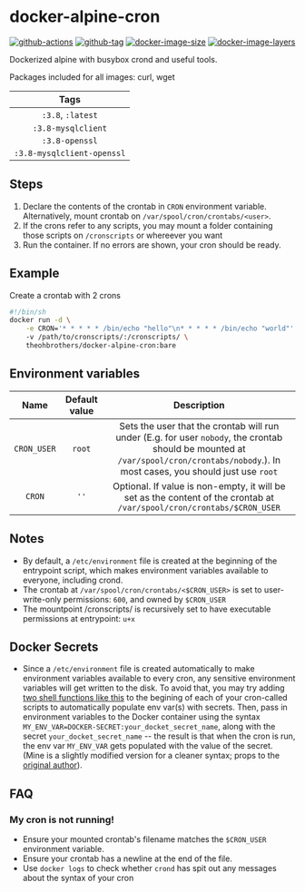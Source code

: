 # docker-alpine-cron

[![github-actions](https://github.com/theohbrothers/docker-alpine-cron/workflows/ci-master-pr/badge.svg)](https://github.com/theohbrothers/docker-alpine-cron/actions)
[![github-tag](https://img.shields.io/github/tag/theohbrothers/docker-alpine-cron)](https://github.com/theohbrothers/docker-alpine-cron/releases/)
[![docker-image-size](https://img.shields.io/microbadger/image-size/theohbrothers/docker-alpine-cron/latest)](https://hub.docker.com/r/theohbrothers/docker-alpine-cron)
[![docker-image-layers](https://img.shields.io/microbadger/layers/theohbrothers/docker-alpine-cron/latest)](https://hub.docker.com/r/theohbrothers/docker-alpine-cron)

Dockerized alpine with busybox crond and useful tools.

Packages included for all images: curl, wget

| Tags |
|:-------:|
| `:3.8`, `:latest` |
| `:3.8-mysqlclient` |
| `:3.8-openssl` |
| `:3.8-mysqlclient-openssl` |


## Steps

1. Declare the contents of the crontab in `CRON` environment variable. Alternatively, mount crontab on `/var/spool/cron/crontabs/<user>`.
2. If the crons refer to any scripts, you may mount a folder containing those scripts on `/cronscripts` or whereever you want
3. Run the container. If no errors are shown, your cron should be ready.

## Example

Create a crontab with 2 crons

```sh
#!/bin/sh
docker run -d \
    -e CRON='* * * * * /bin/echo "hello"\n* * * * * /bin/echo "world"'
    -v /path/to/cronscripts/:/cronscripts/ \
    theohbrothers/docker-alpine-cron:bare
```

## Environment variables

| Name | Default value | Description
|:-------:|:---------------:|:---------:|
| `CRON_USER` | `root` | Sets the user that the crontab will run under (E.g. for user `nobody`, the crontab should be mounted at `/var/spool/cron/crontabs/nobody`.). In most cases, you should just use `root`
| `CRON` | `''` | Optional. If value is non-empty, it will be set as the content of the crontab at `/var/spool/cron/crontabs/$CRON_USER`

## Notes

- By default, a `/etc/environment` file is created at the beginning of the entrypoint script, which makes environment variables available to everyone, including crond.
- The crontab at `/var/spool/cron/crontabs/<$CRON_USER>` is set to user-write-only permissions: `600`, and owned by `$CRON_USER`
- The mountpoint /cronscripts/ is recursively set to have executable permissions at entrypoint: `u+x`

## Docker Secrets

- Since a `/etc/environment` file is created automatically to make environment variables available to every cron, any sensitive environment variables will get written to the disk. To avoid that, you may try adding [two shell functions like this](https://gitlab.com/theohbrothers/hlstatsxce-perl/blob/master/variants/alpine/cron/docker-entrypoint.sh) to the begining of each of your cron-called scripts to automatically populate env var(s) with secrets. Then, pass in environment variables to the Docker container using the syntax `MY_ENV_VAR=DOCKER-SECRET:your_docket_secret_name`, along with the secret `your_docket_secret_name` -- the result is that when the cron is run, the env var `MY_ENV_VAR` gets populated with the value of the secret. (Mine is a slightly modified version for a cleaner syntax; props to the [original author](https://gist.github.com/bvis/b78c1e0841cfd2437f03e20c1ee059fe#file-env_secrets_expand-sh)).

## FAQ

### My cron is not running!

- Ensure your mounted crontab's filename matches the `$CRON_USER` environment variable.
- Ensure your crontab has a newline at the end of the file.
- Use `docker logs` to check whether `crond` has spit out any messages about the syntax of your cron

